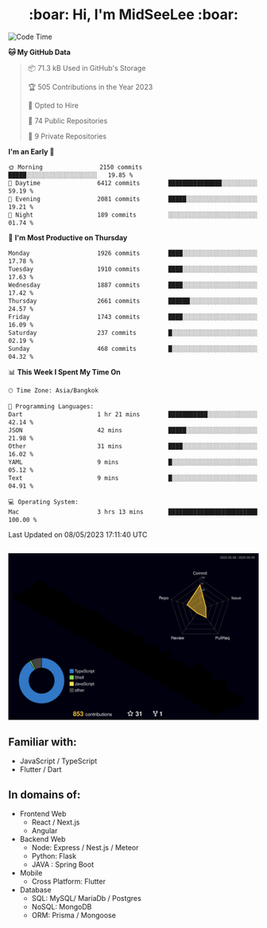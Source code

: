 <h1 align="center"> :boar: Hi, I'm MidSeeLee :boar:</h1>
 
<!--START_SECTION:waka-->
![Code Time](http://img.shields.io/badge/Code%20Time-564%20hrs%2058%20mins-blue)

**🐱 My GitHub Data** 

> 📦 71.3 kB Used in GitHub's Storage 
 > 
> 🏆 505 Contributions in the Year 2023
 > 
> 💼 Opted to Hire
 > 
> 📜 74 Public Repositories 
 > 
> 🔑 9 Private Repositories 
 > 
**I'm an Early 🐤** 

```text
🌞 Morning                2150 commits        █████░░░░░░░░░░░░░░░░░░░░   19.85 % 
🌆 Daytime                6412 commits        ███████████████░░░░░░░░░░   59.19 % 
🌃 Evening                2081 commits        █████░░░░░░░░░░░░░░░░░░░░   19.21 % 
🌙 Night                  189 commits         ░░░░░░░░░░░░░░░░░░░░░░░░░   01.74 % 
```
📅 **I'm Most Productive on Thursday** 

```text
Monday                   1926 commits        ████░░░░░░░░░░░░░░░░░░░░░   17.78 % 
Tuesday                  1910 commits        ████░░░░░░░░░░░░░░░░░░░░░   17.63 % 
Wednesday                1887 commits        ████░░░░░░░░░░░░░░░░░░░░░   17.42 % 
Thursday                 2661 commits        ██████░░░░░░░░░░░░░░░░░░░   24.57 % 
Friday                   1743 commits        ████░░░░░░░░░░░░░░░░░░░░░   16.09 % 
Saturday                 237 commits         █░░░░░░░░░░░░░░░░░░░░░░░░   02.19 % 
Sunday                   468 commits         █░░░░░░░░░░░░░░░░░░░░░░░░   04.32 % 
```


📊 **This Week I Spent My Time On** 

```text
🕑︎ Time Zone: Asia/Bangkok

💬 Programming Languages: 
Dart                     1 hr 21 mins        ███████████░░░░░░░░░░░░░░   42.14 % 
JSON                     42 mins             █████░░░░░░░░░░░░░░░░░░░░   21.98 % 
Other                    31 mins             ████░░░░░░░░░░░░░░░░░░░░░   16.02 % 
YAML                     9 mins              █░░░░░░░░░░░░░░░░░░░░░░░░   05.12 % 
Text                     9 mins              █░░░░░░░░░░░░░░░░░░░░░░░░   04.91 % 

💻 Operating System: 
Mac                      3 hrs 13 mins       █████████████████████████   100.00 % 
```


 Last Updated on 08/05/2023 17:11:40 UTC
<!--END_SECTION:waka-->

##

![](./profile-3d-contrib/profile-night-rainbow.svg)

## Familiar with:
- JavaScript / TypeScript
- Flutter / Dart

## In domains of:
- Frontend Web
  - React / Next.js
  - Angular
- Backend Web
  - Node: Express / Nest.js / Meteor
  - Python: Flask
  - JAVA : Spring Boot
- Mobile
  - Cross Platform: Flutter
- Database
  - SQL: MySQL/ MariaDb / Postgres
  - NoSQL: MongoDB
  - ORM: Prisma / Mongoose
